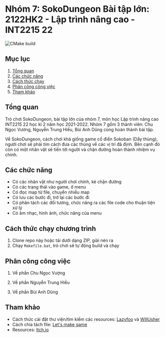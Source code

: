 # Nhóm 7: SokoDungeon Bài tập lớn: 2122HK2 - Lập trình nâng cao - INT2215 22 
![CMake build](https://github.com/hehecoi222/LTNC2022_UET_Nhom7_SokoDungeon/actions/workflows/cmake.yml/badge.svg)

## Mục lục

1. [Tổng quan](#tổng-quan)
2. [Các chức năng](#các-chức-năng)
3. [Cách thức chạy](#cách-thức-chạy-chương-trình)
4. [Phân công công việc](#phân-công-công-việc)
5. [Tham khảo](#tham-khảo)

## Tổng quan

Trò chơi SokoDungeon, bài tập lớn của nhóm 7, môn học Lập trình nâng cao INT2215 22 học kì 2 năm học 2021-2022. Nhóm 7 gồm 3 thành viên: Chu Ngọc Vương, Nguyễn Trung Hiếu, Bùi Anh Dũng cùng hoàn thành bài tập.

Về SokoDungeon, cách chơi khá giống game cổ điển Sokoban (Dẩy thùng), người chơi sẽ phải tìm cách đưa các thùng về các vị trí đã định. Bên cạnh đó còn có một nhân vật sẽ tiến tới người và chặn đường hoàn thành nhiệm vụ chính.

## Các chức năng

- Có các nhân vật như người chơi chính, kẻ chặn đường
- Có các trạng thái vào game, ở menu
- Có đọc map từ file, chuyển nhiều map
- Có lưu các bước đi, trở lại các bước đi
- Có phân tách các đối tương, chức năng ra các file code cho thuận tiện xử lý
- Có âm nhạc, hình ảnh, chức năng của menu

## Cách thức chạy chương trình

1. Clone repo này hoặc tải dưới dạng ZIP, giải nén ra
2. Chạy `Makefile.bat`, trò chơi sẽ tự động build và chạy

## Phân công công việc

1. Về phần Chu Ngọc Vượng

2. Về phần Nguyễn Trung Hiều

3. Về phần Bùi Anh Dũng

## Tham khảo

- Cách thức cài đặt thư viện/tìm kiếm các resources: [Lazyfoo](https://www.lazyfoo.net/tutorials/SDL) và [WillUsher](https://www.willusher.io/pages/sdl2/)
- Cách chia tách file: [Let's make game](https://www.youtube.com/c/CarlBirch)
- Resources: [Itch.io](https://www.itch.io)
